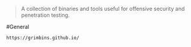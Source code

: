> A collection of binaries and tools useful for offensive security and penetration testing.


#General 

```
https://grimbins.github.io/
```